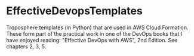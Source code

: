 # EffectiveDevopsTemplates

Troposphere templates (in Python) that are used in AWS Cloud Formation. These form part of the practical work in one of the DevOps books that I have enjoyed reading: "Effective DevOps with AWS", 2nd Edition. See chapters 2, 3, 5.
